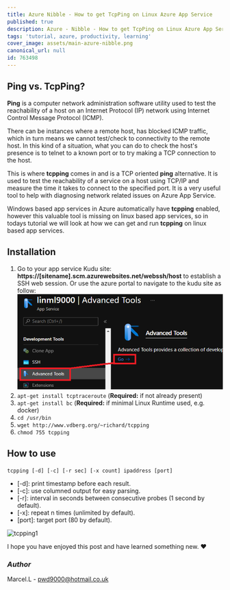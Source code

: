 ```yaml
---
title: Azure Nibble - How to get TcpPing on Linux Azure App Service
published: true
description: Azure - Nibble - How to get TcpPing on Linux Azure App Service
tags: 'tutorial, azure, productivity, learning'
cover_image: assets/main-azure-nibble.png
canonical_url: null
id: 763498
---
```


## Ping vs. TcpPing?

**Ping** is a computer network administration software utility used to test the reachability of a host on an Internet Protocol (IP) network using Internet Control Message Protocol (ICMP).  

There can be instances where a remote host, has blocked ICMP traffic, which in turn means we cannot test/check to connectivity to the remote host. In this kind of a situation, what you can do to check the host's presence is to telnet to a known port or to try making a TCP connection to the host.  

This is where **tcpping** comes in and is a TCP oriented **ping** alternative. It is used to test the reachability of a service on a host using TCP/IP and measure the time it takes to connect to the specified port. It is a very useful tool to help with diagnosing network related issues on Azure App Service.

Windows based app services in Azure automatically have **tcpping** enabled, however this valuable tool is missing on linux based app services, so in todays tutorial we will look at how we can get and run **tcpping** on linux based app services.

## Installation

1. Go to your app service Kudu site: **https://[sitename].scm.azurewebsites.net/webssh/host** to establish a SSH web session. Or use the azure portal to navigate to the kudu site as follow:  
    ![aznav](./assets/aznav.png)
2. ```apt-get install tcptraceroute``` (**Required:** if not already present)
3. ```apt-get install bc``` (**Required:** if minimal Linux Runtime used, e.g. docker)
4. ```cd /usr/bin```
5. ```wget http://www.vdberg.org/~richard/tcpping```
6. ```chmod 755 tcpping```

## How to use

```tcpping [-d] [-c] [-r sec] [-x count] ipaddress [port]```

- [-d]: print timestamp before each result.
- [-c]: use columned output for easy parsing.
- [-r]: interval in seconds between consecutive probes (1 second by default).
- [-x]: repeat n times (unlimited by default).
- [port]: target port (80 by default).

![tcpping1](./assets/tcpping1.png)

I hope you have enjoyed this post and have learned something new. :heart:

### _Author_

Marcel.L - pwd9000@hotmail.co.uk
